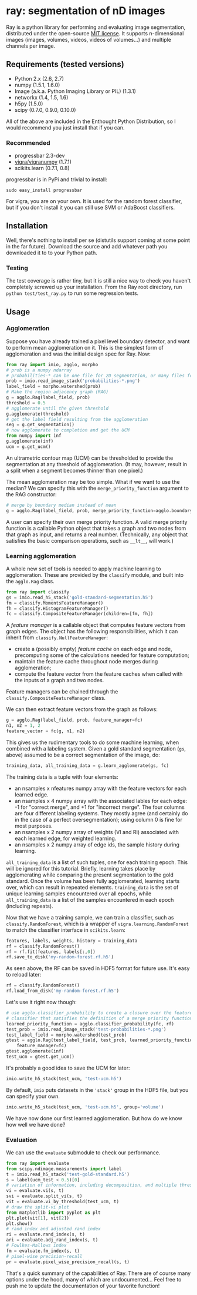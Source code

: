 # ray: segmentation of nD images

Ray is a python library for performing and evaluating image segmentation,
distributed under the open-source 
[MIT license](http://www.opensource.org/licenses/mit-license.php).
It supports n-dimensional images (images, volumes, videos, videos of 
volumes...) and multiple channels per image.

## Requirements (tested versions)

* Python 2.x (2.6, 2.7)
* numpy (1.5.1, 1.6.0)
* Image (a.k.a. Python Imaging Library or PIL) (1.3.1)
* networkx (1.4, 1.5, 1.6)
* h5py (1.5.0)
* scipy (0.7.0, 0.9.0, 0.10.0)

All of the above are included in the Enthought Python Distribution, so I would
recommend you just install that if you can.

### Recommended

* progressbar 2.3-dev
* [vigra/vigranumpy](hci.iwr.uni-heidelberg.de/vigra/) (1.7.1)
* scikits.learn (0.7.1, 0.8)

progressbar is in PyPi and trivial to install:

```
sudo easy_install progressbar
```

For vigra, you are on your own. It is used for the random forest classifier,
but if you don't install it you can still use SVM or AdaBoost classifiers.

## Installation

Well, there's nothing to install per se (distutils support coming at some point
in the far future). Download the source and add whatever path you downloaded it
to to your Python path.

### Testing

The test coverage is rather tiny, but it is still a nice way to check you
haven't completely screwed up your installation. From the Ray root directory,
run `python test/test_ray.py` to run some regression tests.

## Usage

### Agglomeration

Suppose you have already trained a pixel level boundary detector, and want to
perform mean agglomeration on it. This is the simplest form of agglomeration
and was the initial design spec for Ray. Now:

```python
from ray import imio, agglo, morpho
# prob is a numpy ndarray
# probabilities-* can be one file for 2D segmentation, or many files for 3D.
prob = imio.read_image_stack('probabilities-*.png') 
label_field = morpho.watershed(prob)
# Make the region adjacency graph (RAG)
g = agglo.Rag(label_field, prob)
threshold = 0.5
# agglomerate until the given threshold
g.agglomerate(threshold)
# get the label field resulting from the agglomeration
seg = g.get_segmentation() 
# now agglomerate to completion and get the UCM
from numpy import inf
g.agglomerate(inf)
ucm = g.get_ucm()
```

An ultrametric contour map (UCM) can be thresholded to provide the segmentation
at any threshold of agglomeration. (It may, however, result in a split when a
segment becomes thinner than one pixel.)

The mean agglomeration may be too simple. What if we want to use the median?
We can specify this with the `merge_priority_function` argument to the RAG
constructor:

```python
# merge by boundary median instead of mean
g = agglo.Rag(label_field, prob, merge_priority_function=agglo.boundary_median)
```

A user can specify their own merge priority function. A valid merge priority
function is a callable Python object that takes a graph and two nodes from that
graph as input, and returns a real number. (Technically, any object that
satisfies the basic comparison operations, such as `__lt__`, will work.)

### Learning agglomeration

A whole new set of tools is needed to apply machine learning to agglomeration.
These are provided by the `classify` module, and built into the `agglo.Rag`
class.

```python
from ray import classify
gs = imio.read_h5_stack('gold-standard-segmentation.h5')
fm = classify.MomentsFeatureManager()
fh = classify.HistogramFeatureManager()
fc = classify.CompositeFeatureManager(children=[fm, fh])
```

A _feature manager_ is a callable object that computes feature vectors from
graph edges. The object has the following responsibilities, which it can inherit
from `classify.NullFeatureManager`:

* create a (possibly empty) _feature cache_ on each edge and node, precomputing
  some of the calculations needed for feature computation;
* maintain the feature cache throughout node merges during agglomeration;
* compute the feature vector from the feature caches when called with the
  inputs of a graph and two nodes.

Feature managers can be chained through the `classify.CompositeFeatureManager`
class.

We can then extract feature vectors from the graph as follows:

```python
g = agglo.Rag(label_field, prob, feature_manager=fc)
n1, n2 = 1, 2
feature_vector = fc(g, n1, n2)
```

This gives us the rudimentary tools to do some machine learning, when combined
with a labeling system. Given a gold standard segmentation (`gs`, above)
assumed to be a correct segmentation of the image, do:

```python
training_data, all_training_data = g.learn_agglomerate(gs, fc)
```

The training data is a tuple with four elements:

* an nsamples x nfeatures numpy array with the feature vectors for each
  learned edge.
* an nsamples x 4 numpy array with the associated lables for each edge: -1 for
  "correct merge", and +1 for "incorrect merge". The four columns are four
  different labeling systems. They mostly agree (and certainly do in the case
  of a perfect oversegmentation); using column 0 is fine for most purposes.
* an nsamples x 2 numpy array of weights (VI and RI) associated with each 
  learned edge, for weighted learning.
* an nsamples x 2 numpy array of edge ids, the sample history during learning.

`all_training_data` is a list of such tuples, one for each training epoch.
This will be ignored for this tutorial. Briefly, learning takes place by
agglomerating while comparing the present segmentation to the gold standard.
Once the volume has been fully agglomerated, learning starts over, which can
result in repeated elements. `training_data` is the set of unique learning
samples encountered over all epochs, while `all_training_data` is a list of
the samples encountered in each epoch (including repeats).

Now that we have a training sample, we can train a classifier, such as
`classify.RandomForest`, which is a wrapper of `vigra.learning.RandomForest`
to match the classifier interface in `scikits.learn`:

```python
features, labels, weights, history = training_data
rf = classify.RandomForest()
rf = rf.fit(features, labels[:,0])
rf.save_to_disk('my-random-forest.rf.h5')
```

As seen above, the RF can be saved in HDF5 format for future use. It's easy to
reload later:

```python
rf = classify.RandomForest()
rf.load_from_disk('my-random-forest.rf.h5')
```

Let's use it right now though:

```python
# use agglo.classifier_probability to create a closure over the feature map and
# classifier that satisfies the definition of a merge priority function.
learned_priority_function = agglo.classifier_probability(fc, rf)
test_prob = imio.read_image_stack('test-probabilities-*.png')
test_label_field = morpho.watershed(test_prob)
gtest = agglo.Rag(test_label_field, test_prob, learned_priority_function,
    feature_manager=fc)
gtest.agglomerate(inf)
test_ucm = gtest.get_ucm()
```

It's probably a good idea to save the UCM for later:

```python
imio.write_h5_stack(test_ucm, 'test-ucm.h5')
```

By default, `imio` puts datasets in the `'stack'` group in the HDF5 file, but
you can specify your own.

```python
imio.write_h5_stack(test_ucm, 'test-ucm.h5', group='volume')
```

We have now done our first learned agglomeration. But how do we know how well
we have done?

### Evaluation

We can use the `evaluate` submodule to check our performance.

```python
from ray import evaluate
from scipy.ndimage.measurements import label
t = imio.read_h5_stack('test-gold-standard.h5')
s = label(ucm_test < 0.5)[0]
# variation of information, including decomposition, and multiple thresholds
vi = evaluate.vi(s, t)
svi = evaluate.split_vi(s, t)
vit = evaluate.vi_by_threshold(test_ucm, t)
# draw the split-vi plot
from matplotlib import pyplot as plt
plt.plot(vit[1], vit[2])
plt.show()
# rand index and adjusted rand index
ri = evaluate.rand_index(s, t)
ari = evaluate.adj_rand_index(s, t)
# Fowlkes-Mallows index
fm = evaluate.fm_index(s, t)
# pixel-wise precision-recall
pr = evaluate.pixel_wise_precision_recall(s, t)
```

That's a quick summary of the capabilities of Ray. There are of course many
options under the hood, many of which are undocumented... Feel free to push me
to update the documentation of your favorite function!
